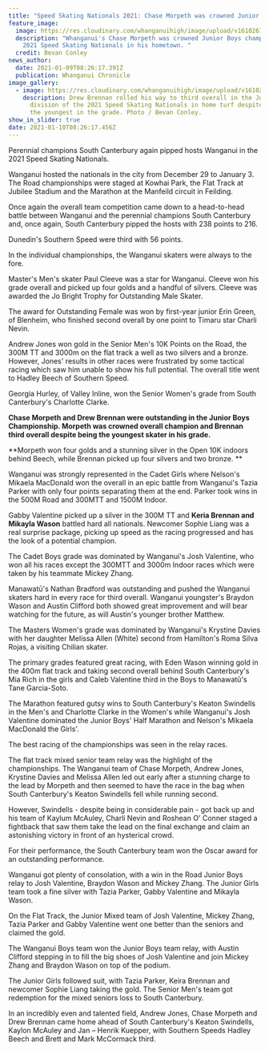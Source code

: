 ```yaml
---
title: "Speed Skating Nationals 2021: Chase Morpeth was crowned Junior Boys champion"
feature_image:
  image: https://res.cloudinary.com/whanganuihigh/image/upload/v1610267238/News/Chase_Morpeth_was_crowned_Junior_Boys_champion_at_the_2021_Speed_Skating_Nationals.jpg
  description: "Whanganui's Chase Morpeth was crowned Junior Boys champion at the
    2021 Speed Skating Nationals in his hometown. "
  credit: Bevan Conley
news_author:
  date: 2021-01-09T08:26:17.391Z
  publication: Whanganui Chronicle
image_gallery:
  - image: https://res.cloudinary.com/whanganuihigh/image/upload/v1610267455/News/Drew_Brennan_rolled_his_way_to_third_overall_in_the_Junior_Boys_division_of_the_2021_Speed_Skating_Nationals.jpg
    description: Drew Brennan rolled his way to third overall in the Junior Boys
      division of the 2021 Speed Skating Nationals in home turf despite being
      the youngest in the grade. Photo / Bevan Conley.
show_in_slider: true
date: 2021-01-10T08:26:17.456Z
---
```

Perennial champions South Canterbury again pipped hosts Wanganui in the 2021 Speed Skating Nationals.

Wanganui hosted the nationals in the city from December 29 to January 3. The Road championships were staged at Kowhai Park, the Flat Track at Jubilee Stadium and the Marathon at the Manfeild circuit in Feilding.

Once again the overall team competition came down to a head-to-head battle between Wanganui and the perennial champions South Canterbury and, once again, South Canterbury pipped the hosts with 238 points to 216.

Dunedin's Southern Speed were third with 56 points.

In the individual championships, the Wanganui skaters were always to the fore.

Master's Men's skater Paul Cleeve was a star for Wanganui. Cleeve won his grade overall and picked up four golds and a handful of silvers. Cleeve was awarded the Jo Bright Trophy for Outstanding Male Skater.

The award for Outstanding Female was won by first-year junior Erin Green, of Blenheim, who finished second overall by one point to Timaru star Charli Nevin.

Andrew Jones won gold in the Senior Men's 10K Points on the Road, the 300M TT and 3000m on the flat track a well as two silvers and a bronze. However, Jones' results in other races were frustrated by some tactical racing which saw him unable to show his full potential. The overall title went to Hadley Beech of Southern Speed.

Georgia Hurley, of Valley Inline, won the Senior Women's grade from South Canterbury's Charlotte Clarke.

**Chase Morpeth and Drew Brennan were outstanding in the Junior Boys Championship. Morpeth was crowned overall champion and Brennan third overall despite being the youngest skater in his grade.**

**Morpeth won four golds and a stunning silver in the Open 10K indoors behind Beech, while Brennan picked up four silvers and two bronze.**

Wanganui was strongly represented in the Cadet Girls where Nelson's Mikaela MacDonald won the overall in an epic battle from Wanganui's Tazia Parker with only four points separating them at the end. Parker took wins in the 500M Road and 300MTT and 1500M Indoor.

Gabby Valentine picked up a silver in the 300M TT and **Keria Brennan and Mikayla Wason** battled hard all nationals. Newcomer Sophie Liang was a real surprise package, picking up speed as the racing progressed and has the look of a potential champion.

The Cadet Boys grade was dominated by Wanganui's Josh Valentine, who won all his races except the 300MTT and 3000m Indoor races which were taken by his teammate Mickey Zhang.

Manawatū's Nathan Bradford was outstanding and pushed the Wanganui skaters hard in every race for third overall. Wanganui youngster's Braydon Wason and Austin Clifford both showed great improvement and will bear watching for the future, as will Austin's younger brother Matthew.

The Masters Women's grade was dominated by Wanganui's Krystine Davies with her daughter Melissa Allen (White) second from Hamilton's Roma Silva Rojas, a visiting Chilian skater.

The primary grades featured great racing, with Eden Wason winning gold in the 400m flat track and taking second overall behind South Canterbury's Mia Rich in the girls and Caleb Valentine third in the Boys to Manawatū's Tane Garcia-Soto.

The Marathon featured gutsy wins to South Canterbury's Keaton Swindells in the Men's and Charlotte Clarke in the Women's while Wanganui's Josh Valentine dominated the Junior Boys' Half Marathon and Nelson's Mikaela MacDonald the Girls'.

The best racing of the championships was seen in the relay races.

The flat track mixed senior team relay was the highlight of the championships. The Wanganui team of Chase Morpeth, Andrew Jones, Krystine Davies and Melissa Allen led out early after a stunning charge to the lead by Morpeth and then seemed to have the race in the bag when South Canterbury's Keaton Swindells fell while running second.

However, Swindells - despite being in considerable pain - got back up and his team of Kaylum McAuley, Charli Nevin and Roshean O' Conner staged a fightback that saw them take the lead on the final exchange and claim an astonishing victory in front of an hysterical crowd.

For their performance, the South Canterbury team won the Oscar award for an outstanding performance.

Wanganui got plenty of consolation, with a win in the Road Junior Boys relay to Josh Valentine, Braydon Wason and Mickey Zhang. The Junior Girls team took a fine silver with Tazia Parker, Gabby Valentine and Mikayla Wason.

On the Flat Track, the Junior Mixed team of Josh Valentine, Mickey Zhang, Tazia Parker and Gabby Valentine went one better than the seniors and claimed the gold.

The Wanganui Boys team won the Junior Boys team relay, with Austin Clifford stepping in to fill the big shoes of Josh Valentine and join Mickey Zhang and Braydon Wason on top of the podium.

The Junior Girls followed suit, with Tazia Parker, Keira Brennan and newcomer Sophie Liang taking the gold. The Senior Men's team got redemption for the mixed seniors loss to South Canterbury.

In an incredibly even and talented field, Andrew Jones, Chase Morpeth and Drew Brennan came home ahead of South Canterbury's Keaton Swindells, Kaylon McAuley and Jan – Henrik Kuepper, with Southern Speeds Hadley Beech and Brett and Mark McCormack third.

